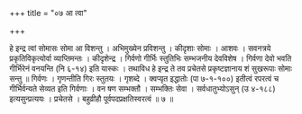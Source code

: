 +++
title = "०७ आ त्वा"

+++

हे इन्द्र त्वां सोमासः सोमा आ विशन्तु । अभिमुख्येन प्रविशन्तु । कीदृशाः सोमाः । आशवः । सवनत्रये प्रकृतिविकृत्योर्वा व्याप्तिमन्तः । कीदृशेन्द्र । गिर्वणो गीर्भिः स्तुतिभिः सम्भजनीय देवविशेष । गिर्वणा देवो भवति गीर्भिरेनं वनयन्ति (नि ६-१४) इति यास्कः । तथाविध हे इन्द्र ते तव प्रचेतसे प्रकृष्टज्ञानाय शं सुखरूपाः सोमाः सन्तु ॥ गिर्वणः । गृणन्तीति गिरः स्तुतयः । गृशब्दे । क्वप्यृत इद्धातोः (पा ७-१-१००) इतीत्वं रपरत्वं च गीर्भिर्वन्यते सेव्यत इति गिर्वणाः । वन षण सम्भक्तौ । सम्भक्तिः सेवा । सर्वधातुभ्योऽसुन् (उ ४-१८८) इत्यसुन्प्रत्ययः । प्रचेतसे । बहुव्रीहौ पूर्वपदप्रक्षतिस्वरत्वं ॥ ७ ॥
